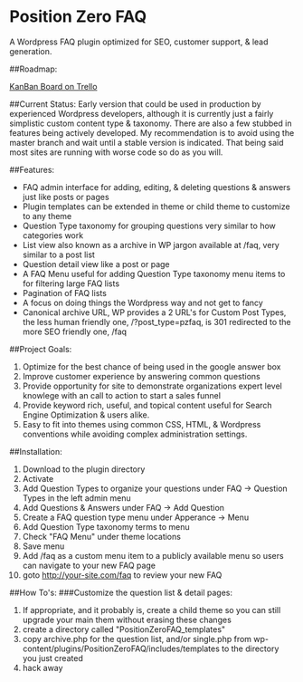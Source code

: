 Position Zero FAQ
==================

A Wordpress FAQ plugin optimized for SEO, customer support, & lead generation.

##Roadmap:

  [KanBan Board on Trello](https://trello.com/b/vmM2FZ0X)

##Current Status:
Early version that could be used in production by experienced Wordpress developers, although it is currently just a fairly simplistic custom content type & taxonomy.  There are also a few stubbed in features being actively developed.  My recommendation is to avoid using the master branch and wait until a stable version is indicated. That being said most sites are running with worse code so do as you will. 

##Features:
* FAQ admin interface for adding, editing, & deleting questions & answers just like posts or pages
* Plugin templates can be extended in theme or child theme to customize to any theme
* Question Type taxonomy for grouping questions very similar to how categories work
* List view also known as a archive in WP jargon available at /faq, very similar to a post list
* Question detail view like a post or page 
* A FAQ Menu useful for adding Question Type taxonomy menu items to for filtering large FAQ lists
* Pagination of FAQ lists
* A focus on doing things the Wordpress way and not get to fancy
* Canonical archive URL, WP provides a 2 URL's for Custom Post Types, the less human friendly one, /?post_type=pzfaq, is 301 redirected to the more SEO friendly one, /faq

##Project Goals:
1. Optimize for the best chance of being used in the google answer box
2. Improve customer experience by answering common questions
3. Provide opportunity for site to demonstrate organizations expert level knowlege with an call to action to start a sales funnel
4. Provide keyword rich, useful, and topical content useful for Search Engine Optimization & users alike.
5. Easy to fit into themes using common CSS, HTML, & Wordpress conventions while avoiding complex administration settings. 

##Installation:
1. Download to the plugin directory
2. Activate
3. Add Question Types to organize your questions under FAQ -> Question Types in the left admin menu
4. Add Questions & Answers under FAQ -> Add Question
5. Create a FAQ question type menu under Apperance -> Menu
  1. Add Question Type taxonomy terms to menu
  2. Check "FAQ Menu" under theme locations
  3. Save menu
6. Add /faq as a custom menu item to a publicly available menu so users can navigate to your new FAQ page
7. goto http://your-site.com/faq to review your new FAQ

##How To's:
###Customize the question list & detail pages:
1. If appropriate, and it probably is, create a child theme so you can still upgrade your main them without erasing these changes
2. create a directory called "PositionZeroFAQ_templates"
3. copy archive.php for the question list, and/or single.php from wp-content/plugins/PositionZeroFAQ/includes/templates to the directory you just created
4. hack away
